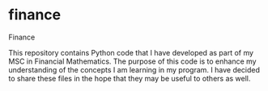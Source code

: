 # finance
Finance

This repository contains Python code that I have developed as part of my MSC in Financial Mathematics. The purpose of this code is to enhance my understanding of the concepts I am learning in my program. I have decided to share these files in the hope that they may be useful to others as well.
